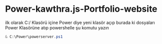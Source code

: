 # Power-kawthra.js-Portfolio-website
ilk olarak C:/ Klasörü içine Power diye yeni klasör açıp burada ki dosyaları Power Klasörüne atıp powershelle şu komutu yazın
```ps1
& C:\Power\powerserver.ps1
```
